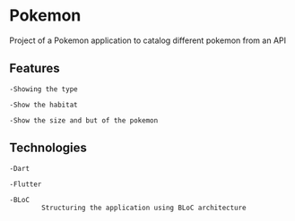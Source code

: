 # Pokemon 

Project of a Pokemon application to catalog different pokemon from an API

## Features 

    -Showing the type 
  
    -Show the habitat 
  
    -Show the size and but of the pokemon
  
## Technologies

    -Dart
  
    -Flutter 
  
    -BLoC
            Structuring the application using BLoC architecture
